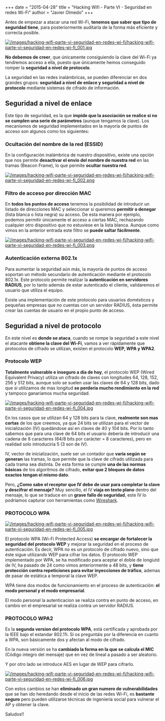+++
date = "2015-04-28"
title = "Hacking Wifi - Parte VI - Seguridad en redes Wi-Fi"
author = "Javier Olmedo"
+++

Antes de empezar a atacar una red Wi-Fi, **tenemos que saber que tipo de seguridad tiene**, para posteriormente auditarla de la forma más eficiente y correcta posible.

[![/images/hacking-wifi-parte-vi-seguridad-en-redes-wi-fi/hacking-wifi-parte-vi-seguridad-en-redes-wi-fi_001.jpg](/images/hacking-wifi-parte-vi-seguridad-en-redes-wi-fi/hacking-wifi-parte-vi-seguridad-en-redes-wi-fi_001.jpg)](/images/hacking-wifi-parte-vi-seguridad-en-redes-wi-fi/hacking-wifi-parte-vi-seguridad-en-redes-wi-fi_001.jpg)

**No debemos de creer**, que únicamente consiguiendo la clave del Wi-Fi ya tendremos acceso a ella, puesto que únicamente hemos conseguido romper la **seguridad a nivel de protocolo**.

La seguridad en las redes inalámbricas, se pueden diferenciar en dos grandes grupos: **seguridad a nivel de enlace y seguridad a nivel de protocolo** mediante sistemas de cifrado de información.

## Seguridad a nivel de enlace

Este tipo de seguridad, es la que **impide que la asociación se realice si no se cumplen una serie de parámetros** (aunque tengamos la clave). Los mecanismos de seguridad implementados en la mayoría de puntos de acceso son algunos como los siguientes:

### Ocultación del nombre de la red (ESSID)

En la configuración inalámbrica de nuestro dispositivo, existe una opción que nos permite **desactivar el envio del nombre de nuestra red** en las tramas (Beacon Frame), lo que permite **ocultar nuestra red**.

[![/images/hacking-wifi-parte-vi-seguridad-en-redes-wi-fi/hacking-wifi-parte-vi-seguridad-en-redes-wi-fi_002.png](/images/hacking-wifi-parte-vi-seguridad-en-redes-wi-fi/hacking-wifi-parte-vi-seguridad-en-redes-wi-fi_002.png)](/images/hacking-wifi-parte-vi-seguridad-en-redes-wi-fi/hacking-wifi-parte-vi-seguridad-en-redes-wi-fi_002.png)

### Filtro de acceso por dirección MAC

En **todos los puntos de acceso** tenemos la posibilidad de introducir un listado de direcciones MAC y seleccionar si queremos **permitir o denegar** (lista blanca o lista negra) su acceso. De esta manera por ejemplo, podemos permitir únicamente el acceso a ciertas MAC, rechazando cualquier otro dispositivo que no estuviese en la lista blanca. Aunque como vimos en la anterior entrada este filtro se **puede saltar fácilmente**.

[![/images/hacking-wifi-parte-vi-seguridad-en-redes-wi-fi/hacking-wifi-parte-vi-seguridad-en-redes-wi-fi_003.png](/images/hacking-wifi-parte-vi-seguridad-en-redes-wi-fi/hacking-wifi-parte-vi-seguridad-en-redes-wi-fi_003.png)](/images/hacking-wifi-parte-vi-seguridad-en-redes-wi-fi/hacking-wifi-parte-vi-seguridad-en-redes-wi-fi_003.png)

### Autenticación externa 802.1x

Para aumentar la seguridad aún más, la mayoría de puntos de acceso soportan un método secundario de autenticación mediante el protocolo 802.1x. Este protocolo permite realizar la **autenticación en servidores RADIUS**, por lo tanto además de estar autenticado el cliente, validaremos el usuario que utiliza el equipo.

Existe una implementación de este protocolo para usuarios domésticos y pequeñas empresas que no cuentas con un servidor RADIUS, ésta permite crear las cuentas de usuario en el propio punto de acceso.

## Seguridad a nivel de protocolo

En este nivel es **donde se ataca**, cuando se rompe la seguridad a este nivel el atacante **obtiene la clave del Wi-Fi**, vamos a ver rápidamente que protocolos de cifrado se utilizan, existen el protocolo **WEP, WPA y WPA2**.

### Protocolo WEP

**Totalmente vulnerable e inseguro a día de hoy**, el protocolo WEP (Wired Equivalent Privacy) utiliza un cifrado de claves con longitudes 64, 128, 152, 256 y 512 bits, aunque solo se suelen usar las claves de 64 y 128 bits, dado que si utilizamos de mas longitud **se perdería mucho rendimiento en la red** y tampoco ganaríamos mucha seguridad.

[![/images/hacking-wifi-parte-vi-seguridad-en-redes-wi-fi/hacking-wifi-parte-vi-seguridad-en-redes-wi-fi_004.jpg](/images/hacking-wifi-parte-vi-seguridad-en-redes-wi-fi/hacking-wifi-parte-vi-seguridad-en-redes-wi-fi_004.jpg)](/images/hacking-wifi-parte-vi-seguridad-en-redes-wi-fi/hacking-wifi-parte-vi-seguridad-en-redes-wi-fi_004.jpg)

En los casos que se utilizan 64 y 128 bits para la clave, **realmente son mas cortas** de los que creemos, ya que 24 bits se utilizan para el vector de inicialización (IV) quedándose así en claves de 40 y 104 bits. Por lo tanto sabemos que para una clave de 64 bits el usuario debería de introducir una cadena de 8 caracteres (64/8 bits por carácter = 8 caracteres), pero en realidad solo introduciría 5 (3 son de IV).

IV, vector de inicialización, suele ser un contador que **varia según se generan** las tramas, lo que permite que la clave de cifrado utilizada para cada trama sea distinta. De esta forma se cumple **una de las normas básicas** de los algoritmos de cifrado, **evitar que 2 bloques de datos exactos tengan el mismo dato**.

Pero, **¿Como sabe el receptor que IV debe de usar para completar la clave y descifrar el mensaje?** Muy sencillo, el IV **viaja en texto plano** dentro del mensaje, lo que se traduce en un **grave fallo de seguridad**, este IV lo podríamos capturar con herramientas como [Wireshark](https://www.wireshark.org/).

### PROTOCOLO WPA

[![/images/hacking-wifi-parte-vi-seguridad-en-redes-wi-fi/hacking-wifi-parte-vi-seguridad-en-redes-wi-fi_005.jpg](/images/hacking-wifi-parte-vi-seguridad-en-redes-wi-fi/hacking-wifi-parte-vi-seguridad-en-redes-wi-fi_005.jpg)](/images/hacking-wifi-parte-vi-seguridad-en-redes-wi-fi/hacking-wifi-parte-vi-seguridad-en-redes-wi-fi_005.jpg)

El protocolo WPA (Wi-Fi Protected Access) **se encargar de fortalecer la seguridad del protocolo WEP** y mejorar la seguridad en el proceso de autenticación. Es decir, WPA no es un protocolo de cifrado nuevo, sino que éste sigue utilizando WEP para cifrar los datos. El protocolo WEP implementado por WPA, se ha modificado para aceptar el doble de longiutd de IV, ha pasado de 24 como vimos anteriormente a 48 bits, y **tiene protección contra repeticiones para evitar inyecciones de tráfico**, ademas de pasar de estática a temporal la clave WEP.

WPA tiene dos modos de funcionamiento en el proceso de autenticación: **el modo personal y el modo empresarial**.

El modo personal la autenticacion se realiza contra en punto de acceso, en cambio en el empresarial se realiza contra un servidor RADIUS.

### PROTOCOLO WPA2

Es la **segunda version del protocolo WPA**, está certificada y aprobada por la IEEE bajo el estandar 802.11i. Si os preguntáis por la diferencia en cuanto a WPA, son básicamente dos y afectan al modo de cifrado.

En la nueva versión se ha **cambiado la forma en la que se calcula el MIC** (Código integro del mensaje) que en vez de lineal a pasado a ser aleatorio.

Y por otro lado se introduce AES en lugar de WEP para cifrarlo.

[![/images/hacking-wifi-parte-vi-seguridad-en-redes-wi-fi/hacking-wifi-parte-vi-seguridad-en-redes-wi-fi_006.jpg](/images/hacking-wifi-parte-vi-seguridad-en-redes-wi-fi/hacking-wifi-parte-vi-seguridad-en-redes-wi-fi_006.jpg)](/images/hacking-wifi-parte-vi-seguridad-en-redes-wi-fi/hacking-wifi-parte-vi-seguridad-en-redes-wi-fi_006.jpg)

Con estos cambios se han **eliminado un gran numero de vulnerabilidades** que se han ido heredando desde el inicio de las redes Wi-Fi, es **bastante seguro** pero pueden utilizarse técnicas de ingeniería social para vulnerar el AP y obtener la clave.

Saludos!!